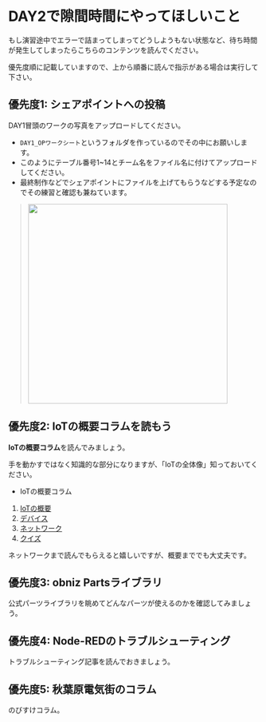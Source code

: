 # DAY2で隙間時間にやってほしいこと

もし演習途中でエラーで詰まってしまってどうしようもない状態など、待ち時間が発生してしまったらこちらのコンテンツを読んでください。

優先度順に記載していますので、上から順番に読んで指示がある場合は実行して下さい。

## 優先度1: シェアポイントへの投稿

DAY1冒頭のワークの写真をアップロードしてください。

- `DAY1_OPワークシート`というフォルダを作っているのでその中にお願いします。
- このようにテーブル番号1~14とチーム名をファイル名に付けてアップロードしてください。
- 最終制作などでシェアポイントにファイルを上げてもらうなどする予定なのでその練習と確認も兼ねています。

> <img src="https://i.gyazo.com/f11a6e836a3a9e95a437c54b0b2603fd.png" width="400px" />

## 優先度2: IoTの概要コラムを読もう

**IoTの概要コラム**を読んでみましょう。

手を動かすではなく知識的な部分になりますが、「IoTの全体像」知っておいてください。

- IoTの概要コラム
1. [IoTの概要](../tools/column/iot-overview/01_overview.md)
2. [デバイス](../tools/column/iot-overview/02-device.md)
3. [ネットワーク](../tools/column/iot-overview/03-network.md)
4. [クイズ](../tools/column/iot-overview/04-quiz.md)

ネットワークまで読んでもらえると嬉しいですが、概要まででも大丈夫です。

## 優先度3: obniz Partsライブラリ

公式パーツライブラリを眺めてどんなパーツが使えるのかを確認してみましょう。

## 優先度4: Node-REDのトラブルシューティング

トラブルシューティング記事を読んでおきましょう。

## 優先度5: 秋葉原電気街のコラム

のびすけコラム。

